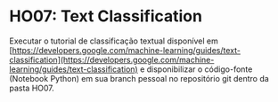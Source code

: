 # HO07: Text Classification
Executar o tutorial de classificação textual disponível em [https://developers.google.com/machine-learning/guides/text-classification](https://developers.google.com/machine-learning/guides/text-classification) e disponibilizar o código-fonte (Notebook Python) em sua branch pessoal no repositório git dentro da pasta HO07.
